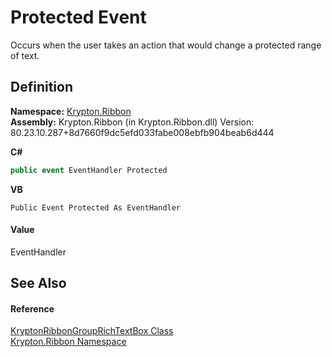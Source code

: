 # Protected Event


Occurs when the user takes an action that would change a protected range of text.



## Definition
**Namespace:** <a href="1e9bc734-cff9-e9b8-f013-94cdac669794.md">Krypton.Ribbon</a>  
**Assembly:** Krypton.Ribbon (in Krypton.Ribbon.dll) Version: 80.23.10.287+8d7660f9dc5efd033fabe008ebfb904beab6d444

**C#**
``` C#
public event EventHandler Protected
```
**VB**
``` VB
Public Event Protected As EventHandler
```



#### Value
EventHandler

## See Also


#### Reference
<a href="405a46a1-72b8-c818-b203-0b62cf064e57.md">KryptonRibbonGroupRichTextBox Class</a>  
<a href="1e9bc734-cff9-e9b8-f013-94cdac669794.md">Krypton.Ribbon Namespace</a>  
